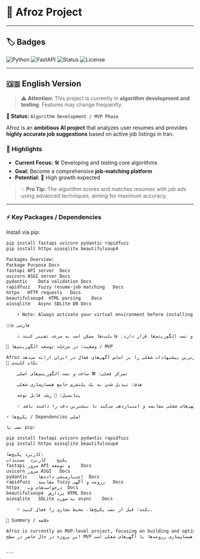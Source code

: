 # 🚀 Afroz Project

---

## 🏷️ Badges
![Python](https://img.shields.io/badge/python-3.12-blue)
![FastAPI](https://img.shields.io/badge/FastAPI-0.100-green)
![Status](https://img.shields.io/badge/status-MVP%20/Testing-yellow)
![License](https://img.shields.io/badge/license-MIT-lightgrey)

---

## 🇬🇧 English Version

> ⚠️ **Attention:** This project is currently in **algorithm development and testing**. Features may change frequently.  

**🔹 Status:** `Algorithm Development / MVP Phase`  

Afroz is an **ambitious AI project** that analyzes user resumes and provides **highly accurate job suggestions** based on active job listings in Iran.  

### 🌟 Highlights
- **Current Focus:** 🛠 Developing and testing core algorithms  
- **Goal:** Become a comprehensive **job-matching platform**  
- **Potential:** 🚀 High growth expected  

> 💡 **Pro Tip:** The algorithm scores and matches resumes with job ads using advanced techniques, aiming for maximum accuracy.

---

### ⚡ Key Packages / Dependencies

Install via pip:

```bash
pip install fastapi uvicorn pydantic rapidfuzz
pip install httpx aiosqlite beautifulsoup4

Packages Overview:
Package	Purpose	Docs
fastapi	API server	Docs
uvicorn	ASGI server	Docs
pydantic	Data validation	Docs
rapidfuzz	Fuzzy resume-job matching	Docs
httpx	HTTP requests	Docs
beautifulsoup4	HTML parsing	Docs
aiosqlite	Async SQLite DB	Docs

    ⚡ Note: Always activate your virtual environment before installing packages.

🇮🇷 فارسی

    ⚠️ توجه: این پروژه در حال حاضر در مرحله توسعه و تست الگوریتم‌ها قرار دارد. قابلیت‌ها ممکن است به سرعت تغییر کنند.

🔹 وضعیت: در مرحله توسعه الگوریتم‌ها / MVP

Afroz یک پروژه هوش مصنوعی جاه‌طلبانه است که رزومه کاربران را تحلیل کرده و دقیق‌ترین پیشنهادات شغلی را بر اساس آگهی‌های فعال در ایران ارائه می‌دهد.
🌟 نکات کلیدی

    تمرکز فعلی: 🛠 ساخت و تست الگوریتم‌های اصلی

    هدف: تبدیل شدن به یک پلتفرم جامع همسان‌سازی شغلی

    پتانسیل: 🚀 رشد قابل توجه

    💡 نکته حرفه‌ای: الگوریتم پروژه رزومه‌ها را با آگهی‌های شغلی مقایسه و امتیازدهی می‌کند تا بیشترین دقت را داشته باشد.

⚡ پکیج‌ها / Dependencies اصلی

نصب با pip:

pip install fastapi uvicorn pydantic rapidfuzz
pip install httpx aiosqlite beautifulsoup4

کاربرد پکیج‌ها:
پکیج	کاربرد	مستندات
fastapi	سرور API و توسعه	Docs
uvicorn	سرور ASGI	Docs
pydantic	اعتبارسنجی داده‌ها	Docs
rapidfuzz	مقایسه fuzzy رزومه و آگهی	Docs
httpx	درخواست‌های وب	Docs
beautifulsoup4	پردازش HTML	Docs
aiosqlite	SQLite به صورت async	Docs

    ⚡ نکته: قبل از نصب پکیج‌ها، محیط مجازی را فعال کنید.

🎯 Summary / خلاصه

Afroz is currently an MVP-level project, focusing on building and optimizing algorithms to match resumes with job listings.
این پروژه در حال حاضر در سطح MVP است و تمرکز اصلی روی ساخت و بهینه‌سازی الگوریتم‌ها برای همسان‌سازی رزومه‌ها با آگهی‌های شغلی است.


---

